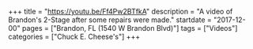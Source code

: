 +++
title = "https://youtu.be/Ff4Pw2BTfkA"
description = "A video of Brandon's 2-Stage after some repairs were made."
startdate = "2017-12-00"
pages = ["Brandon, FL (1540 W Brandon Blvd)"]
tags = ["Videos"]
categories = ["Chuck E. Cheese's"]
+++

